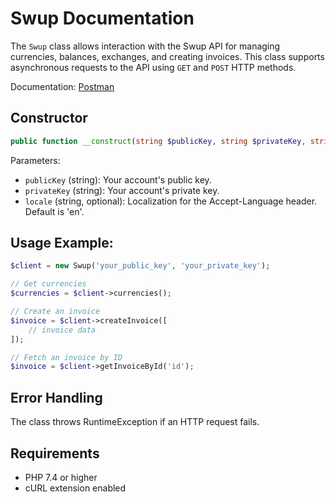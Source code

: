# Swup Documentation

The `Swup` class allows interaction with the Swup API for managing currencies, balances, exchanges, and creating invoices. This class supports asynchronous requests to the API using `GET` and `POST` HTTP methods.

Documentation: [Postman](https://www.postman.com/swup-ai/workspace/swup/documentation/24821794-5c3fe268-1859-4608-a837-45df894ea620)

## Constructor

```php
public function __construct(string $publicKey, string $privateKey, string $locale = 'en')
```
Parameters:

- `publicKey` (string): Your account's public key.
- `privateKey` (string): Your account's private key.
- `locale` (string, optional): Localization for the Accept-Language header. Default is 'en'.

## Usage Example:
```php
$client = new Swup('your_public_key', 'your_private_key');

// Get currencies
$currencies = $client->currencies();

// Create an invoice
$invoice = $client->createInvoice([
    // invoice data
]);

// Fetch an invoice by ID
$invoice = $client->getInvoiceById('id');
```

## Error Handling
The class throws RuntimeException if an HTTP request fails.

## Requirements

- PHP 7.4 or higher
- cURL extension enabled